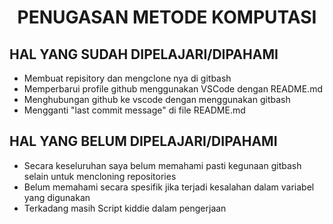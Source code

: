 <div align = center >
  
# PENUGASAN METODE KOMPUTASI

<div align = left >
  
## HAL YANG SUDAH DIPELAJARI/DIPAHAMI
- Membuat repisitory dan mengclone nya di gitbash
- Memperbarui profile github menggunakan VSCode dengan README.md
- Menghubungan github ke vscode dengan menggunakan gitbash
- Mengganti "last commit message" di file README.md

## HAL YANG BELUM DIPELAJARI/DIPAHAMI

- Secara keseluruhan saya belum memahami pasti kegunaan gitbash selain untuk mencloning repositories
- Belum memahami secara spesifik jika terjadi kesalahan dalam variabel yang digunakan
- Terkadang masih Script kiddie dalam pengerjaan
